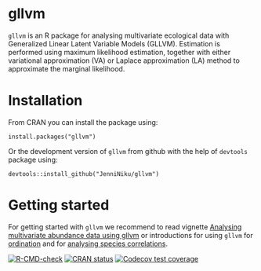 # gllvm

`gllvm` is an R package for analysing multivariate ecological data with Generalized Linear Latent Variable Models (GLLVM).
Estimation is performed using maximum likelihood estimation, together with either variational approximation (VA) or Laplace approximation (LA) method to approximate the marginal likelihood.

# Installation

From CRAN you can install the package using:
```
install.packages("gllvm")
```
Or the development version of `gllvm` from github with the help of `devtools` package using:
```
devtools::install_github("JenniNiku/gllvm")
```

# Getting started

For getting started with `gllvm` we recommend to read vignette [Analysing multivariate abundance data using gllvm](https://jenniniku.github.io/gllvm/articles/vignette1.html)
or introductions for using `gllvm` for [ordination](https://jenniniku.github.io/gllvm/articles/vignette3.html) and for [analysing species correlations](https://jenniniku.github.io/gllvm/articles/vignette4.html).


<!-- badges: start -->
[![R-CMD-check](https://github.com/JenniNiku/gllvm/actions/workflows/R-CMD-check.yaml/badge.svg)](https://github.com/JenniNiku/gllvm/actions/workflows/R-CMD-check.yaml)
[![CRAN status](https://www.r-pkg.org/badges/version/gllvm)](https://CRAN.R-project.org/package=gllvm)
[![Codecov test coverage](https://codecov.io/gh/JenniNiku/gllvm/branch/master/graph/badge.svg)](https://app.codecov.io/gh/JenniNiku/gllvm?branch=master)
<!-- badges: end -->
